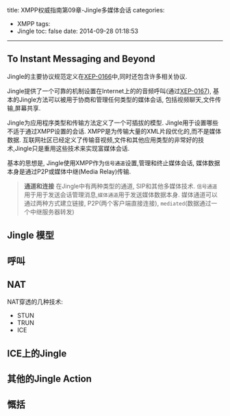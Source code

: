 title: XMPP权威指南第09章-Jingle多媒体会话
categories:
  - XMPP
tags:
  - Jingle
toc: false
date: 2014-09-28 01:18:53
---

## To Instant Messaging and Beyond

Jingle的主要协议规范定义在[XEP-0166][1]中,同时还包含许多相关协议.

Jingle提供了一个可靠的机制设置在Internet上的的音频呼叫(通过[XEP-0167][2]), 基本的Jingle方法可以被用于协商和管理任何类型的媒体会话, 包括视频聊天,文件传输,屏幕共享.

Jingle为应用程序类型和传输方法定义了一个可插拔的模型. Jingle用于设置哪些不适于通过XMPP设置的会话. XMPP是为传输大量的XML片段优化的,而不是媒体数据. 互联网社区已经定义了传输音视频,文件和其他应用类型的非常好的技术,Jingle只是重用这些技术来实现富媒体会话.

基本的思想是, Jingle使用XMPP作为`信号通道`设置,管理和终止媒体会话, 媒体数据本身是通过P2P或媒体中继(Media Relay)传输.

> **通道和连接**
> 在Jingle中有两种类型的通道, SIP和其他多媒体技术.
> `信号通道`用于用于发送会话管理消息,`媒体通道`用于发送媒体数据本身. 媒体通道可以通过两种方式建立链接, P2P(两个客户端直接连接), `mediated`(数据通过一个中继服务器转发)

## Jingle 模型

## 呼叫

## NAT

NAT穿透的几种技术:

- STUN
- TRUN
- ICE


## ICE上的Jingle

## 其他的Jingle Action

## 慨括


  [1]: http://xmpp.org/extensions/xep-0166.html
  [2]: http://xmpp.org/extensions/xep-0167.html

